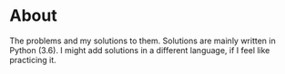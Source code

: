 # About

The problems and my solutions to them.
Solutions are mainly written in Python (3.6).
I might add solutions in a different language, if I feel like practicing it.
